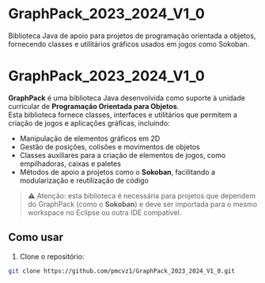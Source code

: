 # GraphPack_2023_2024_V1_0
Biblioteca Java de apoio para projetos de programação orientada a objetos, fornecendo classes e utilitários gráficos usados em jogos como Sokoban.

# GraphPack_2023_2024_V1_0

**GraphPack** é uma biblioteca Java desenvolvida como suporte à unidade curricular de **Programação Orientada para Objetos**.  
Esta biblioteca fornece classes, interfaces e utilitários que permitem a criação de jogos e aplicações gráficas, incluindo:

- Manipulação de elementos gráficos em 2D
- Gestão de posições, colisões e movimentos de objetos
- Classes auxiliares para a criação de elementos de jogos, como empilhadoras, caixas e paletes
- Métodos de apoio a projetos como o **Sokoban**, facilitando a modularização e reutilização de código

> ⚠️ Atenção: esta biblioteca é necessária para projetos que dependem do GraphPack (como o **Sokoban**) e deve ser importada para o mesmo workspace no Eclipse ou outra IDE compatível.

## Como usar

1. Clone o repositório:
```bash
git clone https://github.com/pmcvz1/GraphPack_2023_2024_V1_0.git

